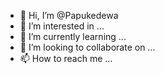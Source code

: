 - 👋 Hi, I’m @Papukedewa
- 👀 I’m interested in ...
- 🌱 I’m currently learning ...
- 💞️ I’m looking to collaborate on ...
- 📫 How to reach me ...

<!---
Papukedewa/Papukedewa is a ✨ special ✨ repository because its `README.md` (this file) appears on your GitHub profile.
You can click the Preview link to take a look at your changes.
--->
